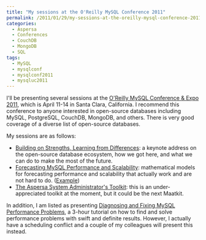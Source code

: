 ```yaml
---
title: "My sessions at the O'Reilly MySQL Conference 2011"
permalink: /2011/01/29/my-sessions-at-the-oreilly-mysql-conference-2011/
categories:
  - Aspersa
  - Conferences
  - CouchDB
  - MongoDB
  - SQL
tags:
  - MySQL
  - mysqlconf
  - mysqlconf2011
  - mysqluc2011
---
```

I'll be presenting several sessions at the [O'Reilly MySQL Conference & Expo 2011][1], which is April 11-14 in Santa Clara, California. I recommend this conference to anyone interested in open-source databases including MySQL, PostgreSQL, CouchDB, MongoDB, and others. There is very good coverage of a diverse list of open-source databases.

My sessions are as follows:

*   [Building on Strengths, Learning from Differences][2]: a keynote address on the open-source database ecosystem, how we got here, and what we can do to make the most of the future.
*   [Forecasting MySQL Performance and Scalability][3]: mathematical models for forecasting performance and scalability that actually work and are not hard to do. ([Example][4])
*   [The Aspersa System Administrator's Toolkit][5]: this is an under-appreciated toolkit at the moment, but it could be the next Maatkit.

In addition, I am listed as presenting [Diagnosing and Fixing MySQL Performance Problems][6], a 3-hour tutorial on how to find and solve performance problems with swift and definite results. However, I actually have a scheduling conflict and a couple of my colleagues will present this instead.

 [1]: http://en.oreilly.com/mysql2011/
 [2]: http://en.oreilly.com/mysql2011/public/schedule/detail/17808
 [3]: http://en.oreilly.com/mysql2011/public/schedule/detail/17153
 [4]: http://www.mysqlperformanceblog.com/2011/01/26/modeling-innodb-scalability-on-multi-core-servers/
 [5]: http://en.oreilly.com/mysql2011/public/schedule/detail/17129
 [6]: http://en.oreilly.com/mysql2011/public/schedule/detail/17142
